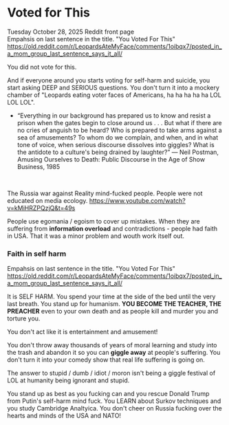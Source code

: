 # Voted for This

Tuesday October 28, 2025 Reddit front page    
Empahsis on last sentence in the title. "You Voted For This"   
https://old.reddit.com/r/LeopardsAteMyFace/comments/1oibqx7/posted_in_a_mom_group_last_sentence_says_it_all/

You did not vote for this.

And if everyone around you starts voting for self-harm and suicide, you start asking DEEP and SERIOUS questions. You don't turn it into a mockery chamber of "Leopards eating voter faces of Americans, ha ha ha ha ha LOL LOL LOL".

* “Everything in our background has prepared us to know and resist a prison when the gates begin to close around us . . . But what if there are no cries of anguish to be heard? Who is prepared to take arms against a sea of amusements? To whom do we complain, and when, and in what tone of voice, when serious discourse dissolves into giggles? What is the antidote to a culture's being drained by laughter?” ― Neil Postman, Amusing Ourselves to Death: Public Discourse in the Age of Show Business, 1985

&nbsp;

The Russia war against Reality mind-fucked people. People were not educated on media ecology. https://www.youtube.com/watch?v=kMiHRZPQzjQ&t=49s

People use egomania / egoism to cover up mistakes. When they are suffering from **information overload** and contradictions - people had faith in USA. That it was a minor problem and wouth work itself out.

### Faith in self harm

Empahsis on last sentence in the title. "You Voted For This"   
https://old.reddit.com/r/LeopardsAteMyFace/comments/1oibqx7/posted_in_a_mom_group_last_sentence_says_it_all/

It is SELF HARM. You spend your time at the side of the bed until the very last breath. You stand up for humanism. **YOU BECOME THE TEACHER, THE PREACHER** even to your own death and as people kill and murder you and torture you.

You don't act like it is entertainment and amusement!

You don't throw away thousands of years of moral learning and study into the trash and abandon it so you can **giggle away** at people's suffering. You don't turn it into your comedy show that real life suffering is going on.

The answer to stupid  / dumb / idiot / moron isn't being a giggle festival of LOL at humanity being ignorant and stupid.

You stand up as best as you fucking can and you rescue Donald Trump from Putin's self-harm mind fuck. You LEARN about Surkov techniques and you study Cambridge Analtyica. You don't cheer on Russia fucking over the hearts and minds of the USA and NATO!

